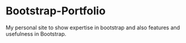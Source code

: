 # Bootstrap-Portfolio
My personal site to show expertise in bootstrap and also features and usefulness in Bootstrap. 
